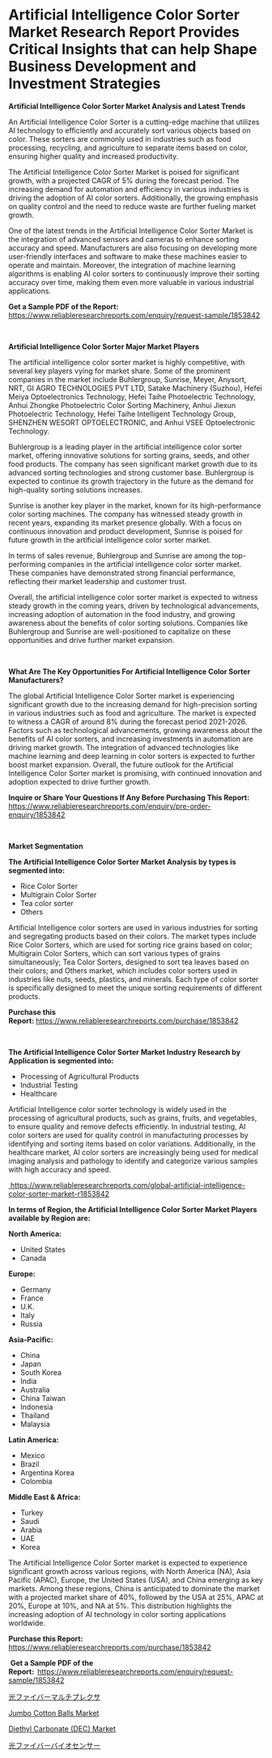 <p><h1>Artificial Intelligence Color Sorter Market Research Report Provides Critical Insights that can help Shape Business Development and Investment Strategies</h1></p><p><strong>Artificial Intelligence Color Sorter Market Analysis and Latest Trends</strong></p>
<p><p>An Artificial Intelligence Color Sorter is a cutting-edge machine that utilizes AI technology to efficiently and accurately sort various objects based on color. These sorters are commonly used in industries such as food processing, recycling, and agriculture to separate items based on color, ensuring higher quality and increased productivity.</p><p>The Artificial Intelligence Color Sorter Market is poised for significant growth, with a projected CAGR of 5% during the forecast period. The increasing demand for automation and efficiency in various industries is driving the adoption of AI color sorters. Additionally, the growing emphasis on quality control and the need to reduce waste are further fueling market growth.</p><p>One of the latest trends in the Artificial Intelligence Color Sorter Market is the integration of advanced sensors and cameras to enhance sorting accuracy and speed. Manufacturers are also focusing on developing more user-friendly interfaces and software to make these machines easier to operate and maintain. Moreover, the integration of machine learning algorithms is enabling AI color sorters to continuously improve their sorting accuracy over time, making them even more valuable in various industrial applications.</p></p>
<p><strong>Get a Sample PDF of the Report:&nbsp;</strong> <a href="https://www.reliableresearchreports.com/enquiry/request-sample/1853842">https://www.reliableresearchreports.com/enquiry/request-sample/1853842</a></p>
<p>&nbsp;</p>
<p><strong>Artificial Intelligence Color Sorter Major Market Players</strong></p>
<p><p>The artificial intelligence color sorter market is highly competitive, with several key players vying for market share. Some of the prominent companies in the market include Buhlergroup, Sunrise, Meyer, Anysort, NRT, GI AGRO TECHNOLOGIES PVT LTD, Satake Machinery (Suzhou), Hefei Meiya Optoelectronics Technology, Hefei Taihe Photoelectric Technology, Anhui Zhongke Photoelectric Color Sorting Machinery, Anhui Jiexun Photoelectric Technology, Hefei Taihe Intelligent Technology Group, SHENZHEN WESORT OPTOELECTRONIC, and Anhui VSEE Optoelectronic Technology.</p><p>Buhlergroup is a leading player in the artificial intelligence color sorter market, offering innovative solutions for sorting grains, seeds, and other food products. The company has seen significant market growth due to its advanced sorting technologies and strong customer base. Buhlergroup is expected to continue its growth trajectory in the future as the demand for high-quality sorting solutions increases.</p><p>Sunrise is another key player in the market, known for its high-performance color sorting machines. The company has witnessed steady growth in recent years, expanding its market presence globally. With a focus on continuous innovation and product development, Sunrise is poised for future growth in the artificial intelligence color sorter market.</p><p>In terms of sales revenue, Buhlergroup and Sunrise are among the top-performing companies in the artificial intelligence color sorter market. These companies have demonstrated strong financial performance, reflecting their market leadership and customer trust.</p><p>Overall, the artificial intelligence color sorter market is expected to witness steady growth in the coming years, driven by technological advancements, increasing adoption of automation in the food industry, and growing awareness about the benefits of color sorting solutions. Companies like Buhlergroup and Sunrise are well-positioned to capitalize on these opportunities and drive further market expansion.</p></p>
<p>&nbsp;</p>
<p><strong>What Are The Key Opportunities For Artificial Intelligence Color Sorter Manufacturers?</strong></p>
<p><p>The global Artificial Intelligence Color Sorter market is experiencing significant growth due to the increasing demand for high-precision sorting in various industries such as food and agriculture. The market is expected to witness a CAGR of around 8% during the forecast period 2021-2026. Factors such as technological advancements, growing awareness about the benefits of AI color sorters, and increasing investments in automation are driving market growth. The integration of advanced technologies like machine learning and deep learning in color sorters is expected to further boost market expansion. Overall, the future outlook for the Artificial Intelligence Color Sorter market is promising, with continued innovation and adoption expected to drive further growth.</p></p>
<p><strong>Inquire or Share Your Questions If Any Before Purchasing This Report:</strong> <a href="https://www.reliableresearchreports.com/enquiry/pre-order-enquiry/1853842">https://www.reliableresearchreports.com/enquiry/pre-order-enquiry/1853842</a></p>
<p>&nbsp;</p>
<p><strong>Market Segmentation</strong></p>
<p><strong>The Artificial Intelligence Color Sorter Market Analysis by types is segmented into:</strong></p>
<p><ul><li>Rice Color Sorter</li><li>Multigrain Color Sorter</li><li>Tea color sorter</li><li>Others</li></ul></p>
<p><p>Artificial Intelligence color sorters are used in various industries for sorting and segregating products based on their colors. The market types include Rice Color Sorters, which are used for sorting rice grains based on color; Multigrain Color Sorters, which can sort various types of grains simultaneously; Tea Color Sorters, designed to sort tea leaves based on their colors; and Others market, which includes color sorters used in industries like nuts, seeds, plastics, and minerals. Each type of color sorter is specifically designed to meet the unique sorting requirements of different products.</p></p>
<p><strong>Purchase this Report:&nbsp;</strong><a href="https://www.reliableresearchreports.com/purchase/1853842">https://www.reliableresearchreports.com/purchase/1853842</a></p>
<p>&nbsp;</p>
<p><strong>The Artificial Intelligence Color Sorter Market Industry Research by Application is segmented into:</strong></p>
<p><ul><li>Processing of Agricultural Products</li><li>Industrial Testing</li><li>Healthcare</li></ul></p>
<p><p>Artificial Intelligence color sorter technology is widely used in the processing of agricultural products, such as grains, fruits, and vegetables, to ensure quality and remove defects efficiently. In industrial testing, AI color sorters are used for quality control in manufacturing processes by identifying and sorting items based on color variations. Additionally, in the healthcare market, AI color sorters are increasingly being used for medical imaging analysis and pathology to identify and categorize various samples with high accuracy and speed.</p></p>
<p><a href="https://www.reliableresearchreports.com/global-artificial-intelligence-color-sorter-market-r1853842">&nbsp;https://www.reliableresearchreports.com/global-artificial-intelligence-color-sorter-market-r1853842</a></p>
<p><strong>In terms of Region, the Artificial Intelligence Color Sorter Market Players available by Region are:</strong></p>
<p>
    <p> <strong> North America: </strong>
        <ul>
            <li>United States</li>
            <li>Canada</li>
        </ul>
        </p> 
    <p> <strong> Europe: </strong>
        <ul>
            <li>Germany</li>
            <li>France</li>
            <li>U.K.</li>
            <li>Italy</li>
            <li>Russia</li>
        </ul>
        </p> 
    <p> <strong> Asia-Pacific: </strong>
        <ul>
            <li>China</li>
            <li>Japan</li>
            <li>South Korea</li>
            <li>India</li>
            <li>Australia</li>
            <li>China Taiwan</li>
            <li>Indonesia</li>
            <li>Thailand</li>
            <li>Malaysia</li>
        </ul>
        </p> 
    <p> <strong> Latin America: </strong>
        <ul>
            <li>Mexico</li>
            <li>Brazil</li>
            <li>Argentina Korea</li>
            <li>Colombia</li>
        </ul>
        </p> 
    <p> <strong> Middle East & Africa: </strong>
        <ul>
            <li>Turkey</li>
            <li>Saudi</li>
            <li>Arabia</li>
            <li>UAE</li>
            <li>Korea</li>
        </ul>
    </p>
    </p>
<p><p>The Artificial Intelligence Color Sorter market is expected to experience significant growth across various regions, with North America (NA), Asia Pacific (APAC), Europe, the United States (USA), and China emerging as key markets. Among these regions, China is anticipated to dominate the market with a projected market share of 40%, followed by the USA at 25%, APAC at 20%, Europe at 10%, and NA at 5%. This distribution highlights the increasing adoption of AI technology in color sorting applications worldwide.</p></p>
<p><strong>Purchase this Report: </strong><a href="https://www.reliableresearchreports.com/purchase/1853842">https://www.reliableresearchreports.com/purchase/1853842</a></p>
<p>&nbsp;<strong>Get a Sample PDF of the Report:&nbsp;&nbsp;</strong><a href="https://www.reliableresearchreports.com/enquiry/request-sample/1853842">https://www.reliableresearchreports.com/enquiry/request-sample/1853842</a></p>
<p><strong></strong></p>
<p><p><a href="https://github.com/schmahlson/Market-Research-Report-List-1/blob/main/624530165249.md">光ファイバーマルチプレクサ</a></p><p><a href="https://www.linkedin.com/pulse/jumbo-cotton-balls-market-trends-analysis-forecasted-period-myf7f">Jumbo Cotton Balls Market</a></p><p><a href="https://www.linkedin.com/pulse/diethyl-carbonate-dec-market-size-trends-growth-outlook-forecasted-noy5c?trackingId=cwjE%2BTkEJChErcsd8Lm5VA%3D%3D">Diethyl Carbonate (DEC) Market</a></p><p><a href="https://github.com/TerrellConn/Market-Research-Report-List-1/blob/main/754087965250.md">光ファイバーバイオセンサー</a></p></p>